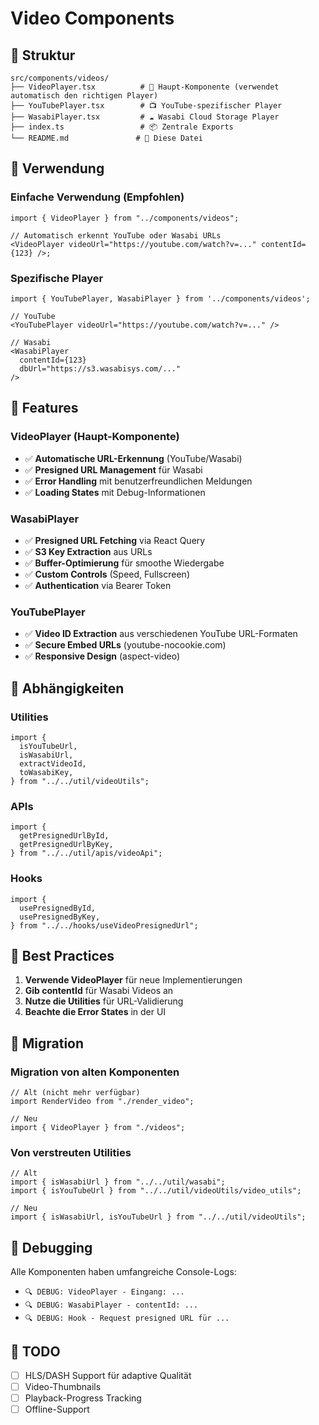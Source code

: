 # Video Components

## 📁 Struktur

```
src/components/videos/
├── VideoPlayer.tsx          # 🎯 Haupt-Komponente (verwendet automatisch den richtigen Player)
├── YouTubePlayer.tsx        # 📺 YouTube-spezifischer Player
├── WasabiPlayer.tsx         # ☁️ Wasabi Cloud Storage Player
├── index.ts                 # 📦 Zentrale Exports
└── README.md               # 📖 Diese Datei
```

## 🚀 Verwendung

### Einfache Verwendung (Empfohlen)

```tsx
import { VideoPlayer } from "../components/videos";

// Automatisch erkennt YouTube oder Wasabi URLs
<VideoPlayer videoUrl="https://youtube.com/watch?v=..." contentId={123} />;
```

### Spezifische Player

```tsx
import { YouTubePlayer, WasabiPlayer } from '../components/videos';

// YouTube
<YouTubePlayer videoUrl="https://youtube.com/watch?v=..." />

// Wasabi
<WasabiPlayer
  contentId={123}
  dbUrl="https://s3.wasabisys.com/..."
/>
```

## 🔧 Features

### VideoPlayer (Haupt-Komponente)

- ✅ **Automatische URL-Erkennung** (YouTube/Wasabi)
- ✅ **Presigned URL Management** für Wasabi
- ✅ **Error Handling** mit benutzerfreundlichen Meldungen
- ✅ **Loading States** mit Debug-Informationen

### WasabiPlayer

- ✅ **Presigned URL Fetching** via React Query
- ✅ **S3 Key Extraction** aus URLs
- ✅ **Buffer-Optimierung** für smoothe Wiedergabe
- ✅ **Custom Controls** (Speed, Fullscreen)
- ✅ **Authentication** via Bearer Token

### YouTubePlayer

- ✅ **Video ID Extraction** aus verschiedenen YouTube URL-Formaten
- ✅ **Secure Embed URLs** (youtube-nocookie.com)
- ✅ **Responsive Design** (aspect-video)

## 🔗 Abhängigkeiten

### Utilities

```tsx
import {
  isYouTubeUrl,
  isWasabiUrl,
  extractVideoId,
  toWasabiKey,
} from "../../util/videoUtils";
```

### APIs

```tsx
import {
  getPresignedUrlById,
  getPresignedUrlByKey,
} from "../../util/apis/videoApi";
```

### Hooks

```tsx
import {
  usePresignedById,
  usePresignedByKey,
} from "../../hooks/useVideoPresignedUrl";
```

## 🎯 Best Practices

1. **Verwende VideoPlayer** für neue Implementierungen
2. **Gib contentId** für Wasabi Videos an
3. **Nutze die Utilities** für URL-Validierung
4. **Beachte die Error States** in der UI

## 🔄 Migration

### Migration von alten Komponenten

```tsx
// Alt (nicht mehr verfügbar)
import RenderVideo from "./render_video";

// Neu
import { VideoPlayer } from "./videos";
```

### Von verstreuten Utilities

```tsx
// Alt
import { isWasabiUrl } from "../../util/wasabi";
import { isYouTubeUrl } from "../../util/videoUtils/video_utils";

// Neu
import { isWasabiUrl, isYouTubeUrl } from "../../util/videoUtils";
```

## 🐛 Debugging

Alle Komponenten haben umfangreiche Console-Logs:

- `🔍 DEBUG: VideoPlayer - Eingang: ...`
- `🔍 DEBUG: WasabiPlayer - contentId: ...`
- `🔍 DEBUG: Hook - Request presigned URL für ...`

## 📝 TODO

- [ ] HLS/DASH Support für adaptive Qualität
- [ ] Video-Thumbnails
- [ ] Playback-Progress Tracking
- [ ] Offline-Support
